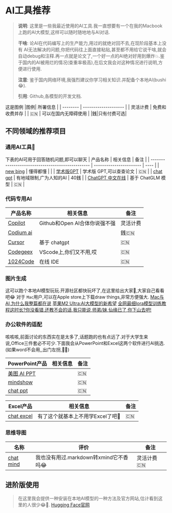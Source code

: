 # AI工具推荐
 > **说明**: 这里是一些我最近使用的AI工具.我一直想要有一个在我的Macbook上跑的AI大模型,这样可以随时随地地与AI对话.
 >
 > **干啥**: 论AI在代码编写上的生产能力,用过的就绝对回不去,在现阶段基本上没有 AI无法解决的问题,你把代码往上面直接粘贴,甚至都不用给它说干啥,就会自动debug和注释.再一点就是论文了,一个好一点的AI绝对好用到爆炸💥.鉴于国内的AI被用烂的情况(查重率极高),在后文我会对这种情况进行说明,方便进行使用.
>
 >**注意**: 鉴于国内网络环境,我强烈建议你学习相关知识.并配备个本地AI(bushi😂).
 >
 >**引用**: Github,各模型的开发文档.


 这是图例
|图例| 所署信息                |
| -------- | -------------------- |
| 灵活计费 | 免费和收费并存               |
|    🇨🇳  | 可以在国内无障碍使用 |
|銭|只有付费可选|

## 不同领域的推荐项目

### 通用AI工具🔧

下表的AI可用于回答随机问题,即可以聊天
| 产品名称                                         | 相关信息                | 备注 |
| ------------------------------------------------ | ----------------------- | ---- |
| [new bing](https://www.bing.com/)                | 懂得都懂                |      |
| [学术版GPT](https://academic.chatwithpaper.org/) | 学术版 GPT,可以查查论文 | 🇨🇳    |
| [chat gpt](https://openai.com/blog/chatgpt)      | 有地域限制,广为人知的AI | 40銭 |
| [ChatGPT 中文在线](https://codenews.cc/chatgpt)  | 基于 ChatGLM 模型       | 🇨🇳    |

### 代码专用AI

| 产品名称                                       | 相关信息                  | 备注     |
| ---------------------------------------------- | ------------------------- | -------- |
| [Copilot](https://github.com/features/copilot) | Github和Open AI合体你说强不强 | 灵活计费 |
| [Codium ai](https://www.codium.ai/)            |      | 銭🇨🇳      |
| [Cursor](https://www.cursor.so/)               | 基于 chatgpt              | 🇨🇳        |
| [Codegeex](https://codegeex.cn/zh-CN)          | VScode上,你们又不用,哎    | 🇨🇳        |
| [1024Code](https://1024code.com/)              | 在线 IDE                  | 🇨🇳        |

### 图片生成

这可以跑个本地AI模型玩玩.开源社区都快玩坏了,在这里给出大家🔗,大家自己看看吧😂
对于 `Mac`用户,可以在Apple store上下载draw things,非常方便强大.
[ Mac与AI,为什么我整篇都在说](https://www.bilibili.com/video/BV1R64y1j7N2/?share_source=copy_web&vd_source=7dedd568e65793d971e9cad855ffabfb)
[苹果M2 Ultra:AI大模型的新希望](https://www.bilibili.com/video/BV1fh4y1M7DX/?share_source=copy_web&vd_source=7dedd568e65793d971e9cad855ffabfb)
[全网最细lora模型训练教程这时长?你没看错.还教不会的话,我只能说,师弟/妹,仙缘已了,你下山去吧!](https://www.bilibili.com/video/BV1GP411U7fK/?share_source=copy_web&vd_source=7dedd568e65793d971e9cad855ffabfb)


### 办公软件的适配

咳咳咳,前面讨论的东西实在是太多了,话题跑的也有点远了.对于大学生来说,Office三件套必不可少.下面我会从PowerPoint和Excel这两个软件进行AI挑选.(如果word不会用,,出门左拐,🧱😓)

| PowerPoint产品                               | 相关信息 | 备注 |
| -------------------------------------------- | -------- | ---- |
| [美图 AI PPT](https://design.meitu.com/ppt/) |          | 🇨🇳    |
| [mindshow](https://mindshow.fun/#/home)      |          | 🇨🇳    |
| [chat ppt](https://chat-ppt.com/)            |          | 🇨🇳    |

| Excel产品                            | 相关信息                         | 备注 |
| ------------------------------------ | -------------------------------- | ---- |
| [chat excel](https://chatexcel.com/) | 有了这个就基本上不用学Excel了吧🎉 | 🇨🇳    |



### 思维导图

| 名称                                    | 评价                                  | 备注      |
| --------------------------------------- | ------------------------------------- | --------- |
| [chat mind](https://www.chatmind.tech/) | 我也没有用过.markdown转xmind它不香吗😂 | 灵活计费🇨🇳 |

## 进阶版使用

>在这里我会提供一种安装在本地AI模型的一种方法及官方网站,估计看到这里的人很少😂👀.
>[Hugging Face官网](https://huggingface.co/)


